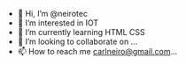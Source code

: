 - 👋 Hi, I’m @neirotec
- 👀 I’m interested in IOT
- 🌱 I’m currently learning HTML CSS
- 💞️ I’m looking to collaborate on ...
- 📫 How to reach me carlneiro@gmail.com...

<!---
neirotec/neirotec is a ✨ special ✨ repository because its `README.md` (this file) appears on your GitHub profile.
You can click the Preview link to take a look at your changes.
--->
